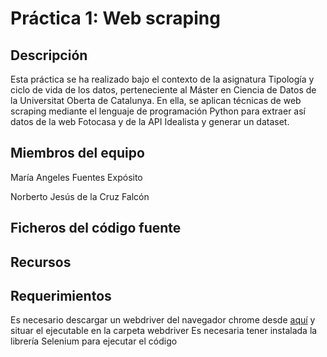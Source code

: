 # Práctica 1: Web scraping
## Descripción
Esta práctica se ha realizado bajo el contexto de la asignatura Tipología y ciclo de vida de los datos, perteneciente al Máster en Ciencia de Datos de la Universitat Oberta de Catalunya. En ella, se aplican técnicas de web scraping mediante el lenguaje de programación Python para extraer así datos de la web Fotocasa y de la API Idealista y generar un dataset.


## Miembros del equipo
María Angeles Fuentes Expósito

Norberto Jesús de la Cruz Falcón
## Ficheros del código fuente

## Recursos

## Requerimientos
Es necesario descargar un webdriver del navegador chrome desde <a href="https://chromedriver.chromium.org/downloads">aquí</a> y situar el ejecutable en la carpeta webdriver
Es necesaria tener instalada la librería Selenium para ejecutar el código
